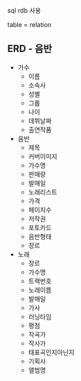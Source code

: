 sql rdb 사용

table = relation



## ERD - 음반
- 가수
	- 이름
	- 소속사
	- 성별
	- 그룹
	- 나이
	- 데뷔날짜
	- 출연작품
- 음반
	- 제목
	- 커버이미지
	- 가수명
	- 판매량
	- 발매일
	- 노래리스트
	- 가격
	- 페이지수
	- 저작권
	- 포토카드
	- 음반형태
	- 장르
- 노래
	- 장르
	- 가수명
	- 트랙번호
	- 노래이름
	- 발매일
	- 가사
	- 러닝타임
	- 평점
	- 작곡가
	- 작사가
	- 태표곡인지아닌지
	- 기획사
	- 앨범명